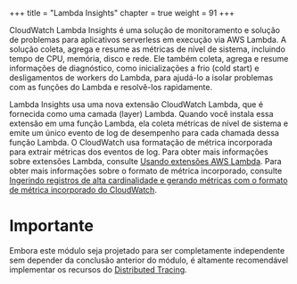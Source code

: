 +++
title = "Lambda Insights"
chapter = true
weight = 91
+++


CloudWatch Lambda Insights é uma solução de monitoramento e solução de problemas para aplicativos serverless em execução via AWS Lambda. A solução coleta, agrega e resume as métricas de nível de sistema, incluindo tempo de CPU, memória, disco e rede. Ele também coleta, agrega e resume informações de diagnóstico, como inicializações a frio (cold start) e desligamentos de workers do Lambda, para ajudá-lo a isolar problemas com as funções do Lambda e resolvê-los rapidamente.

Lambda Insights usa uma nova extensão CloudWatch Lambda, que é fornecida como uma camada (layer) Lambda. Quando você instala essa extensão em uma função Lambda, ela coleta métricas de nível de sistema e emite um único evento de log de desempenho para cada chamada dessa função Lambda. O CloudWatch usa formatação de métrica incorporada para extrair métricas dos eventos de log. Para obter mais informações sobre extensões Lambda, consulte [Usando extensões AWS Lambda](https://aws.amazon.com/blogs/compute/introducing-aws-lambda-extensions-in-preview/?nc1=b_rp). Para obter mais informações sobre o formato de métrica incorporado, consulte [Ingerindo registros de alta cardinalidade e gerando métricas com o formato de métrica incorporado do CloudWatch](https://docs.aws.amazon.com/AmazonCloudWatch/latest/monitoring/CloudWatch_Embedded_Metric_Format.html).

# Importante

Embora este módulo seja projetado para ser completamente independente sem depender da conclusão anterior do módulo, é altamente recomendável implementar os recursos do [Distributed Tracing](../../070_tracing).


